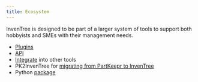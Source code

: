 ```yaml
---
title: Ecosystem
---
```


InvenTree is designed to be part of a larger system of tools to support both hobbyists and SMEs with their management needs.

- [Plugins](plugin)
- [API](api)
- [Integrate](integrate) into other tools
- PK2InvenTree for [migrating from PartKeepr to InvenTree](https://github.com/rgilham/PK2InvenTree)
- Python [package](https://docs.inventree.org/en/latest/api/python/python/) 
